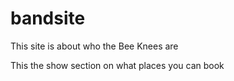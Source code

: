 # bandsite

This site is about who the Bee Knees are 

This the show section on what places you can book 
